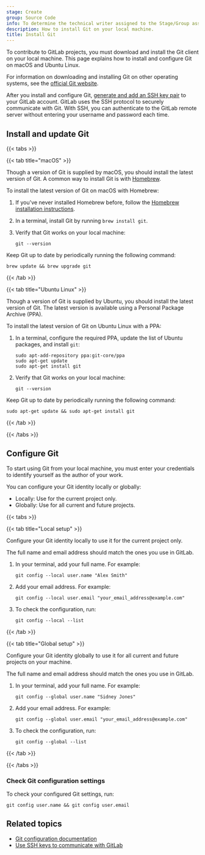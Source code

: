 ```yaml
---
stage: Create
group: Source Code
info: To determine the technical writer assigned to the Stage/Group associated with this page, see https://handbook.gitlab.com/handbook/product/ux/technical-writing/#assignments
description: How to install Git on your local machine.
title: Install Git
---
```


To contribute to GitLab projects, you must download and install the Git client on your local machine.
This page explains how to install and configure Git on macOS and Ubuntu Linux.

For information on downloading and installing Git on other operating systems, see the
[official Git website](https://git-scm.com/downloads).

After you install and configure Git, [generate and add an SSH key pair](../../../user/ssh.md#generate-an-ssh-key-pair)
to your GitLab account. GitLab uses the SSH protocol to securely communicate with Git.
With SSH, you can authenticate to the GitLab remote server without entering your username and password each time.

## Install and update Git

{{< tabs >}}

{{< tab title="macOS" >}}

Though a version of Git is supplied by macOS, you should install the latest version of Git. A common way to
install Git is with [Homebrew](https://brew.sh/index.html).

To install the latest version of Git on macOS with Homebrew:

1. If you've never installed Homebrew before, follow the
   [Homebrew installation instructions](https://brew.sh/index.html).
1. In a terminal, install Git by running `brew install git`.
1. Verify that Git works on your local machine:

   ```shell
   git --version
   ```

Keep Git up to date by periodically running the following command:

```shell
brew update && brew upgrade git
```

{{< /tab >}}

{{< tab title="Ubuntu Linux" >}}

Though a version of Git is supplied by Ubuntu, you should install the latest version of Git. The latest version is
available using a Personal Package Archive (PPA).

To install the latest version of Git on Ubuntu Linux with a PPA:

1. In a terminal, configure the required PPA, update the list of Ubuntu packages, and install `git`:

   ```shell
   sudo apt-add-repository ppa:git-core/ppa
   sudo apt-get update
   sudo apt-get install git
   ```

1. Verify that Git works on your local machine:

   ```shell
   git --version
   ```

Keep Git up to date by periodically running the following command:

```shell
sudo apt-get update && sudo apt-get install git
```

{{< /tab >}}

{{< /tabs >}}

## Configure Git

To start using Git from your local machine, you must enter your credentials
to identify yourself as the author of your work.

You can configure your Git identity locally or globally:

- Locally: Use for the current project only.
- Globally: Use for all current and future projects.

{{< tabs >}}

{{< tab title="Local setup" >}}

Configure your Git identity locally to use it for the current project only.

The full name and email address should match the ones you use in GitLab.

1. In your terminal, add your full name. For example:

   ```shell
   git config --local user.name "Alex Smith"
   ```

1. Add your email address. For example:

   ```shell
   git config --local user.email "your_email_address@example.com"
   ```

1. To check the configuration, run:

   ```shell
   git config --local --list
   ```

{{< /tab >}}

{{< tab title="Global setup" >}}

Configure your Git identity globally to use it for all current and future projects on your machine.

The full name and email address should match the ones you use in GitLab.

1. In your terminal, add your full name. For example:

   ```shell
   git config --global user.name "Sidney Jones"
   ```

1. Add your email address. For example:

   ```shell
   git config --global user.email "your_email_address@example.com"
   ```

1. To check the configuration, run:

   ```shell
   git config --global --list
   ```

{{< /tab >}}

{{< /tabs >}}

### Check Git configuration settings

To check your configured Git settings, run:

```shell
git config user.name && git config user.email
```

## Related topics

- [Git configuration documentation](https://git-scm.com/book/en/v2/Customizing-Git-Git-Configuration)
- [Use SSH keys to communicate with GitLab](../../../user/ssh.md)
